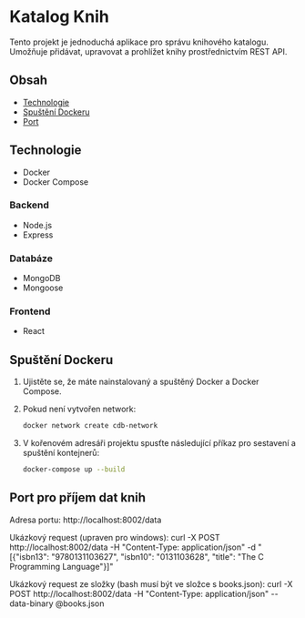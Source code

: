 # Katalog Knih

Tento projekt je jednoduchá aplikace pro správu knihového katalogu. Umožňuje přidávat, upravovat a prohlížet knihy prostřednictvím REST API.

## Obsah

- [Technologie](#technologie)
- [Spuštění Dockeru](#spuštění-dockeru)
- [Port](#port)


## Technologie
- Docker
- Docker Compose

### Backend
- Node.js
- Express

### Databáze
- MongoDB
- Mongoose

### Frontend
- React

## Spuštění Dockeru

1. Ujistěte se, že máte nainstalovaný a spuštěný Docker a Docker Compose.
2. Pokud není vytvořen network:

   ```bash
   docker network create cdb-network

3. V kořenovém adresáři projektu spusťte následující příkaz pro sestavení a spuštění kontejnerů:

   ```bash
   docker-compose up --build

## Port pro příjem dat knih

   Adresa portu: http://localhost:8002/data
   
   Ukázkový request (upraven pro windows): curl -X POST http://localhost:8002/data -H "Content-Type: application/json" -d "[{\"isbn13\": \"9780131103627\", \"isbn10\": \"0131103628\", \"title\": \"The C Programming Language\"}]"

   Ukázkový request ze složky (bash musí být ve složce s books.json): curl -X POST http://localhost:8002/data -H "Content-Type: application/json" --data-binary @books.json